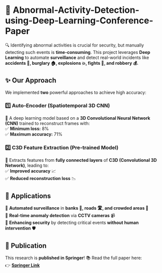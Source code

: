 # 🚀 Abnormal-Activity-Detection-using-Deep-Learning-Conference-Paper

🔍 Identifying abnormal activities is crucial for security, but manually detecting such events is **time-consuming**. This project leverages **Deep Learning** to automate **surveillance** and detect real-world incidents like **accidents 🚗, burglary 🏠, explosions 💥, fights 🥊, and robbery 💰**.  

## ✨ Our Approach  

We implemented **two** powerful approaches to achieve high accuracy:  

### 1️⃣ Auto-Encoder (Spatiotemporal 3D CNN)  
🧠 A deep learning model based on a **3D Convolutional Neural Network (CNN)** trained to reconstruct frames with:  
✅ **Minimum loss:** 8%  
✅ **Maximum accuracy:** 71%  

### 2️⃣ C3D Feature Extraction (Pre-trained Model)  
🔬 Extracts features from **fully connected layers** of **C3D (Convolutional 3D Network)**, leading to:  
✅ **Improved accuracy** 📈  
✅ **Reduced reconstruction loss** 📉  

## 🎯 Applications  
🔹 **Automated surveillance** in **banks 🏦, roads 🛣️, and crowded areas 🎥**  
🔹 **Real-time anomaly detection** via **CCTV cameras** 📹  
🔹 **Enhancing security** by detecting critical events **without human intervention** 🛡️  

## 📜 Publication  
This research is **published in Springer**! 📚 Read the full paper here:  
👉 **[Springer Link](https://link.springer.com/chapter/10.1007/978-981-16-6309-3_63)**  
